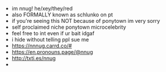 - im nnug! he/xey/they/red
- also FORMALLY known as schlunko on pt
- if you're seeing this NOT because of ponytown im very sorry
- self proclaimed niche ponytown microcelebrity 
- feel free to int even if ur bait idgaf
- i hide without telling ppl sue me
- https://nnnug.carrd.co/#
- https://en.pronouns.page/@nnug
- http://txti.es/nnug
- 

<!---
nnnug/nnnug is a ✨ special ✨ repository because its `README.md` (this file) appears on your GitHub profile.
You can click the Preview link to take a look at your changes.
--->
